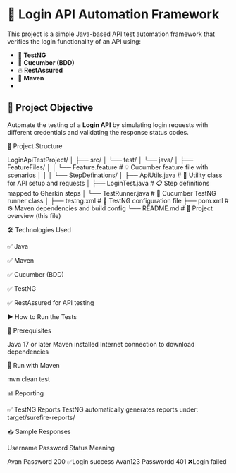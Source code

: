 # 🚀 Login API Automation Framework

This project is a simple Java-based API test automation framework that verifies the login functionality of an API using:

- 🧪 **TestNG**
- 🌿 **Cucumber (BDD)**
- 🔥 **RestAssured**
- 🐘 **Maven**
- 
## 📌 Project Objective

Automate the testing of a **Login API** by simulating login requests with different credentials and validating the response status codes.

📂 Project Structure

LoginApiTestProject/
│
├── src/
│   └── test/
│       └── java/
│           ├── FeatureFiles/
│           │   └── Feature.feature         # 💡 Cucumber feature file with scenarios
│           │
│           └── StepDefinations/
│               ├── ApiUtils.java           # 🔧 Utility class for API setup and requests
│               ├── LoginTest.java          # 📋 Step definitions mapped to Gherkin steps
│               └── TestRunner.java         # 🚦 Cucumber TestNG runner class
│
├── testng.xml                              # 🧪 TestNG configuration file
├── pom.xml                                 # ⚙️ Maven dependencies and build config
└── README.md                               # 📘 Project overview (this file)

🛠 Technologies Used

✅ Java

✅ Maven

✅ Cucumber (BDD)

✅ TestNG

✅ RestAssured for API testing

▶️ How to Run the Tests

🧰 Prerequisites

Java 17 or later
Maven installed
Internet connection to download dependencies

🚀 Run with Maven

mvn clean test

📊 Reporting

✅ TestNG Reports
TestNG automatically generates reports under:
target/surefire-reports/

📥 Sample Responses

Username	Password	Status	Meaning

Avan	    Password	 200    ✅Login success
Avan123	  Passwordd	 401    ❌Login failed
